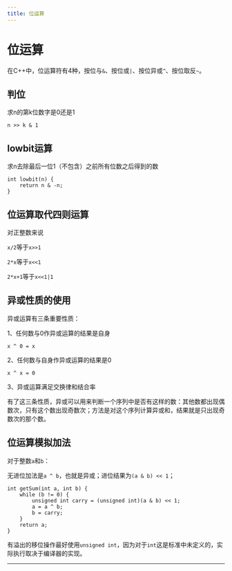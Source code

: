```yaml
---
title: 位运算
---
```


# 位运算

<script type="text/javascript" src="/include/head.js"></script>

在C++中，位运算符有4种，按位与`&`、按位或`|`、按位异或`^`、按位取反`~`。

## 判位

求n的第k位数字是0还是1

```
n >> k & 1
```

## lowbit运算

求n去除最后一位1（不包含）之前所有位数之后得到的数

```
int lowbit(n) {
    return n & -n;
}
```

## 位运算取代四则运算

对正整数来说

`x/2`等于`x>>1`

`2*x`等于`x<<1`

`2*x+1`等于`x<<1|1`

## 异或性质的使用

异或运算有三条重要性质：

1、任何数与0作异或运算的结果是自身

```
x ^ 0 = x
```

2、任何数与自身作异或运算的结果是0

```
x ^ x = 0
```

3、异或运算满足交换律和结合率

有了这三条性质，异或可以用来判断一个序列中是否有这样的数：其他数都出现偶数次，只有这个数出现奇数次；方法是对这个序列计算异或和，结果就是只出现奇数次的那个数。

## 位运算模拟加法

对于整数`a`和`b`：

无进位加法是`a ^ b`，也就是异或；进位结果为`(a & b) << 1`；

```
int getSum(int a, int b) {
    while (b != 0) {
        unsigned int carry = (unsigned int)(a & b) << 1;
        a = a ^ b;
        b = carry;
    }
    return a;
}
```

有溢出的移位操作最好使用`unsigned int`，因为对于`int`这是标准中未定义的，实际执行取决于编译器的实现。

---

<script type="text/javascript" src="/include/tail.js"></script>
